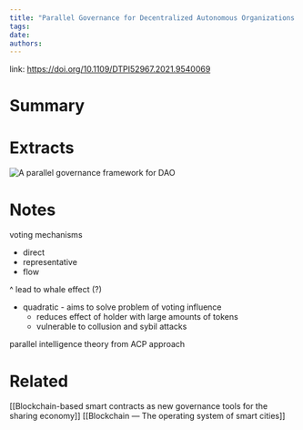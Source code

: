 ```yaml
---
title: "Parallel Governance for Decentralized Autonomous Organizations enabled by Blockchain and Smart Contracts"
tags: 
date:
authors:
---
```


link: https://doi.org/10.1109/DTPI52967.2021.9540069

# Summary

# Extracts
![A parallel governance framework for DAO](https://i.imgur.com/8MU12WW.png)

# Notes
voting mechanisms
- direct
- representative
- flow
 
^ lead to whale effect (?)

- quadratic - aims to solve problem of voting influence
	- reduces effect of holder with large amounts of tokens
	- vulnerable to collusion and sybil attacks

parallel intelligence theory from ACP approach



# Related
[[Blockchain-based smart contracts as new governance tools for the sharing economy]]
[[Blockchain — The operating system of smart cities]]